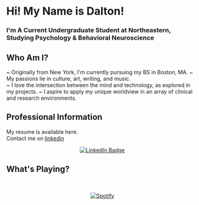 # Hi! My Name is Dalton! 
### I'm A Current Undergraduate Student at Northeastern, Studying Psychology & Behavioral Neuroscience

## Who Am I?
~ Originally from New York, I'm currently pursuing my BS in Boston, MA. 
~ My passions lie in culture, art, writing, and music.   
~ I love the intersection between the mind and technology, as explored in my projects.
~ I aspire to apply my unique worldview in an array of clinical and research environments.

## Professional Information
My resume is available here.  
Contact me on [linkedin](https://www.linkedin.com/in/dalton-tahy/)

<div align="center">

[![LinkedIn Badge](https://github.com/daltontahy/Linkedinbadges/blob/main/assets/linkedin-badge.png?raw=true)](https://linkedinbadges-daltontahy.vercel.app)

</div>


## What's Playing?
&nbsp;<div align="center">
  [![Spotify](https://spotify-now-playing-onv2.vercel.app/api/spotify?background_color=0d1117&border_color=ffffff)](https://open.spotify.com/user/daltonthefish)
</div>
<!--
**daltontahy/daltontahy** is a ✨ _special_ ✨ repository because its `README.md` (this file) appears on your GitHub profile.

Here are some ideas to get you started:

- 🔭 I’m currently working on ...
- 🌱 I’m currently learning ...
- 👯 I’m looking to collaborate on ...
- 🤔 I’m looking for help with ...
- 💬 Ask me about ...
- 📫 How to reach me: ...
- 😄 Pronouns: ...
- ⚡ Fun fact: ...
-->
